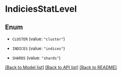# IndiciesStatLevel

## Enum


* `CLUSTER` (value: `"cluster"`)

* `INDICES` (value: `"indices"`)

* `SHARDS` (value: `"shards"`)


[[Back to Model list]](../README.md#documentation-for-models) [[Back to API list]](../README.md#documentation-for-api-endpoints) [[Back to README]](../README.md)


